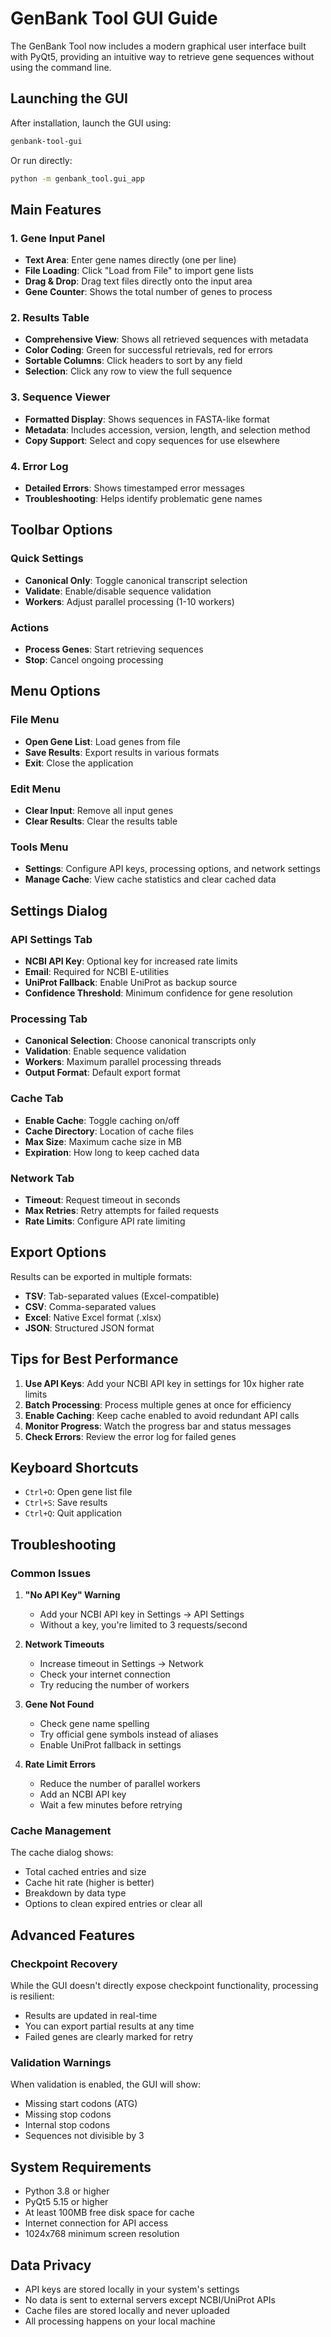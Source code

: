 # GenBank Tool GUI Guide

The GenBank Tool now includes a modern graphical user interface built with PyQt5, providing an intuitive way to retrieve gene sequences without using the command line.

## Launching the GUI

After installation, launch the GUI using:

```bash
genbank-tool-gui
```

Or run directly:
```bash
python -m genbank_tool.gui_app
```

## Main Features

### 1. Gene Input Panel
- **Text Area**: Enter gene names directly (one per line)
- **File Loading**: Click "Load from File" to import gene lists
- **Drag & Drop**: Drag text files directly onto the input area
- **Gene Counter**: Shows the total number of genes to process

### 2. Results Table
- **Comprehensive View**: Shows all retrieved sequences with metadata
- **Color Coding**: Green for successful retrievals, red for errors
- **Sortable Columns**: Click headers to sort by any field
- **Selection**: Click any row to view the full sequence

### 3. Sequence Viewer
- **Formatted Display**: Shows sequences in FASTA-like format
- **Metadata**: Includes accession, version, length, and selection method
- **Copy Support**: Select and copy sequences for use elsewhere

### 4. Error Log
- **Detailed Errors**: Shows timestamped error messages
- **Troubleshooting**: Helps identify problematic gene names

## Toolbar Options

### Quick Settings
- **Canonical Only**: Toggle canonical transcript selection
- **Validate**: Enable/disable sequence validation
- **Workers**: Adjust parallel processing (1-10 workers)

### Actions
- **Process Genes**: Start retrieving sequences
- **Stop**: Cancel ongoing processing

## Menu Options

### File Menu
- **Open Gene List**: Load genes from file
- **Save Results**: Export results in various formats
- **Exit**: Close the application

### Edit Menu
- **Clear Input**: Remove all input genes
- **Clear Results**: Clear the results table

### Tools Menu
- **Settings**: Configure API keys, processing options, and network settings
- **Manage Cache**: View cache statistics and clear cached data

## Settings Dialog

### API Settings Tab
- **NCBI API Key**: Optional key for increased rate limits
- **Email**: Required for NCBI E-utilities
- **UniProt Fallback**: Enable UniProt as backup source
- **Confidence Threshold**: Minimum confidence for gene resolution

### Processing Tab
- **Canonical Selection**: Choose canonical transcripts only
- **Validation**: Enable sequence validation
- **Workers**: Maximum parallel processing threads
- **Output Format**: Default export format

### Cache Tab
- **Enable Cache**: Toggle caching on/off
- **Cache Directory**: Location of cache files
- **Max Size**: Maximum cache size in MB
- **Expiration**: How long to keep cached data

### Network Tab
- **Timeout**: Request timeout in seconds
- **Max Retries**: Retry attempts for failed requests
- **Rate Limits**: Configure API rate limiting

## Export Options

Results can be exported in multiple formats:
- **TSV**: Tab-separated values (Excel-compatible)
- **CSV**: Comma-separated values
- **Excel**: Native Excel format (.xlsx)
- **JSON**: Structured JSON format

## Tips for Best Performance

1. **Use API Keys**: Add your NCBI API key in settings for 10x higher rate limits
2. **Batch Processing**: Process multiple genes at once for efficiency
3. **Enable Caching**: Keep cache enabled to avoid redundant API calls
4. **Monitor Progress**: Watch the progress bar and status messages
5. **Check Errors**: Review the error log for failed genes

## Keyboard Shortcuts

- `Ctrl+O`: Open gene list file
- `Ctrl+S`: Save results
- `Ctrl+Q`: Quit application

## Troubleshooting

### Common Issues

1. **"No API Key" Warning**
   - Add your NCBI API key in Settings → API Settings
   - Without a key, you're limited to 3 requests/second

2. **Network Timeouts**
   - Increase timeout in Settings → Network
   - Check your internet connection
   - Try reducing the number of workers

3. **Gene Not Found**
   - Check gene name spelling
   - Try official gene symbols instead of aliases
   - Enable UniProt fallback in settings

4. **Rate Limit Errors**
   - Reduce the number of parallel workers
   - Add an NCBI API key
   - Wait a few minutes before retrying

### Cache Management

The cache dialog shows:
- Total cached entries and size
- Cache hit rate (higher is better)
- Breakdown by data type
- Options to clean expired entries or clear all

## Advanced Features

### Checkpoint Recovery
While the GUI doesn't directly expose checkpoint functionality, processing is resilient:
- Results are updated in real-time
- You can export partial results at any time
- Failed genes are clearly marked for retry

### Validation Warnings
When validation is enabled, the GUI will show:
- Missing start codons (ATG)
- Missing stop codons
- Internal stop codons
- Sequences not divisible by 3

## System Requirements

- Python 3.8 or higher
- PyQt5 5.15 or higher
- At least 100MB free disk space for cache
- Internet connection for API access
- 1024x768 minimum screen resolution

## Data Privacy

- API keys are stored locally in your system's settings
- No data is sent to external servers except NCBI/UniProt APIs
- Cache files are stored locally and never uploaded
- All processing happens on your local machine